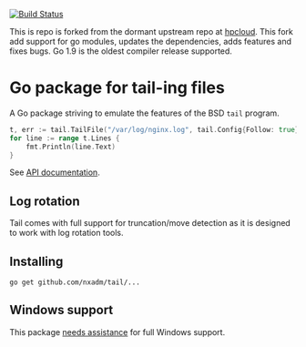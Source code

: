 [![Build Status](https://travis-ci.org/nxadm/tail.svg?branch=master)](https://travis-ci.org/nxadm/tail)

This is repo is forked from the dormant upstream repo at
[hpcloud](https://github.com/nxadm/tail). This fork add support for go
modules, updates the dependencies, adds features and fixes bugs. Go 1.9 is
the oldest compiler release supported.

# Go package for tail-ing files

A Go package striving to emulate the features of the BSD `tail` program.

```Go
t, err := tail.TailFile("/var/log/nginx.log", tail.Config{Follow: true})
for line := range t.Lines {
    fmt.Println(line.Text)
}
```

See [API documentation](http://godoc.org/github.com/nxadm/tail).

## Log rotation

Tail comes with full support for truncation/move detection as it is
designed to work with log rotation tools.

## Installing

    go get github.com/nxadm/tail/...

## Windows support

This package [needs assistance](https://github.com/nxadm/tail/labels/Windows) for full Windows support.
